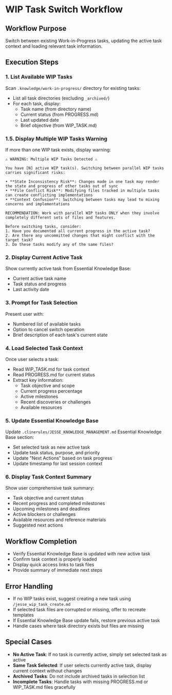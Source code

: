 # WIP Task Switch Workflow

## Workflow Purpose
Switch between existing Work-in-Progress tasks, updating the active task context and loading relevant task information.

## Execution Steps

### 1. List Available WIP Tasks
Scan `.knowledge/work-in-progress/` directory for existing tasks:
- List all task directories (excluding `_archived/`)
- For each task, display:
  - Task name (from directory name)
  - Current status (from PROGRESS.md)
  - Last updated date
  - Brief objective (from WIP_TASK.md)

### 1.5. Display Multiple WIP Tasks Warning
If more than one WIP task exists, display warning:

```
⚠️ WARNING: Multiple WIP Tasks Detected ⚠️

You have [N] active WIP task(s). Switching between parallel WIP tasks carries significant risks:

• **State Inconsistency Risk**: Changes made in one task may render the state and progress of other tasks out of sync
• **File Conflict Risk**: Modifying files tracked in multiple tasks can create conflicting implementations
• **Context Confusion**: Switching between tasks may lead to mixing concerns and implementations

RECOMMENDATION: Work with parallel WIP tasks ONLY when they involve completely different sets of files and features.

Before switching tasks, consider:
1. Have you documented all current progress in the active task?
2. Are there any uncommitted changes that might conflict with the target task?
3. Do these tasks modify any of the same files?
```

### 2. Display Current Active Task
Show currently active task from Essential Knowledge Base:
- Current active task name
- Task status and progress
- Last activity date

### 3. Prompt for Task Selection
Present user with:
- Numbered list of available tasks
- Option to cancel switch operation
- Brief description of each task's current state

### 4. Load Selected Task Context
Once user selects a task:
- Read WIP_TASK.md for task context
- Read PROGRESS.md for current status
- Extract key information:
  - Task objective and scope
  - Current progress percentage
  - Active milestones
  - Recent discoveries or challenges
  - Available resources

### 5. Update Essential Knowledge Base
Update `.clinerules/JESSE_KNOWLEDGE_MANAGEMENT.md` Essential Knowledge Base section:
- Set selected task as new active task
- Update task status, purpose, and priority
- Update "Next Actions" based on task progress
- Update timestamp for last session context

### 6. Display Task Context Summary
Show user comprehensive task summary:
- Task objective and current status
- Recent progress and completed milestones
- Upcoming milestones and deadlines
- Active blockers or challenges
- Available resources and reference materials
- Suggested next actions

## Workflow Completion
- Verify Essential Knowledge Base is updated with new active task
- Confirm task context is properly loaded
- Display quick access links to task files
- Provide summary of immediate next steps

## Error Handling
- If no WIP tasks exist, suggest creating a new task using `/jesse_wip_task_create.md`
- If selected task files are corrupted or missing, offer to recreate templates
- If Essential Knowledge Base update fails, restore previous active task
- Handle cases where task directory exists but files are missing

## Special Cases
- **No Active Task**: If no task is currently active, simply set selected task as active
- **Same Task Selected**: If user selects currently active task, display current context without changes
- **Archived Tasks**: Do not include archived tasks in selection list
- **Incomplete Tasks**: Handle tasks with missing PROGRESS.md or WIP_TASK.md files gracefully
